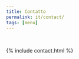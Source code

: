 ```yaml
---
title: Contatto
permalink: it/contact/
tags: [menu]
---
```


<br />

{% include contact.html %}